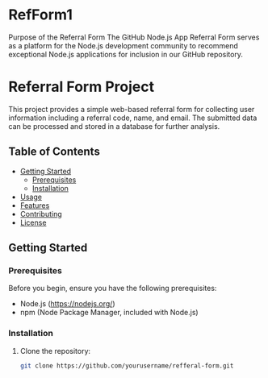 # RefForm1
Purpose of the Referral Form The GitHub Node.js App Referral Form serves as a platform for the Node.js development community to recommend exceptional Node.js applications for inclusion in our GitHub repository.
# Referral Form Project

This project provides a simple web-based referral form for collecting user information including a referral code, name, and email. The submitted data can be processed and stored in a database for further analysis.

## Table of Contents

- [Getting Started](#getting-started)
  - [Prerequisites](#prerequisites)
  - [Installation](#installation)
- [Usage](#usage)
- [Features](#features)
- [Contributing](#contributing)
- [License](#license)

## Getting Started

### Prerequisites

Before you begin, ensure you have the following prerequisites:

- Node.js (https://nodejs.org/)
- npm (Node Package Manager, included with Node.js)

### Installation

1. Clone the repository:

   ```bash
   git clone https://github.com/yourusername/refferal-form.git
